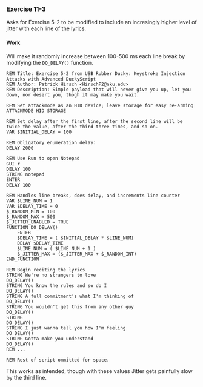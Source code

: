 ### Exercise 11-3
Asks for Exercise 5-2 to be modified to include an incresingly higher level of jitter with each line of the lyrics.
#### Work
Will make it randomly increase between 100-500 ms each line break by modifying the `DO_DELAY()` function.
```DuckyScriot
REM Title: Exercise 5-2 from USB Rubber Ducky: Keystroke Injection Attacks with Advanced DuckyScript
REM Author: Patrick Hirsch <HirschP2@nku.edu>
REM Description: Simple payload that will never give you up, let you down, nor desert you, thogh it may make you wait.

REM Set attackmode as an HID device; leave storage for easy re-arming
ATTACKMODE HID STORAGE

REM Set delay after the first line, after the second line will be twice the value, after the third three times, and so on.
VAR $INITIAL_DELAY = 100

REM Obligatory enumeration delay:
DELAY 2000

REM Use Run to open Notepad
GUI r
DELAY 100
STRING notepad
ENTER
DELAY 100

REM Handles line breaks, does delay, and increments line counter
VAR $LINE_NUM = 1
VAR $DELAY_TIME = 0
$_RANDOM_MIN = 100
$_RANDOM_MAX = 500
$_JITTER_ENABLED = TRUE
FUNCTION DO_DELAY()
	ENTER
    $DELAY_TIME = ( $INITIAL_DELAY * $LINE_NUM)
	DELAY $DELAY_TIME
	$LINE_NUM = ( $LINE_NUM + 1 )
	$_JITTER_MAX = ($_JITTER_MAX + $_RANDOM_INT)
END_FUNCTION

REM Begin reciting the lyrics
STRING We're no strangers to love
DO_DELAY()
STRING You know the rules and so do I
DO_DELAY()
STRING A full commitment's what I'm thinking of
DO_DELAY()
STRING You wouldn't get this from any other guy
DO_DELAY()
STRING  
DO_DELAY()
STRING I just wanna tell you how I'm feeling
DO_DELAY()
STRING Gotta make you understand
DO_DELAY()
REM ...

REM Rest of script ommitted for space.
```
This works as intended, though with these values Jitter gets painfully slow by the third line.